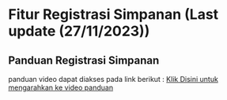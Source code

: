 # Fitur Registrasi Simpanan (Last update (27/11/2023))
## Panduan Registrasi Simpanan
panduan video dapat diakses pada link berikut :
[Klik Disini untuk mengarahkan ke video panduan](https://drive.google.com/drive/folders/1JYrSpdWkjBIPqGLGtzeCLTtQX5GWdjzI?hl=id)

